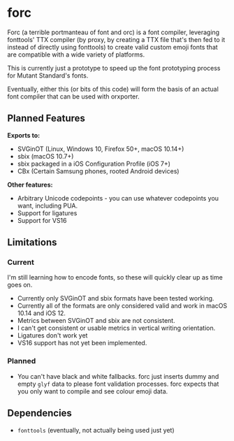 # forc

Forc (a terrible portmanteau of font and orc) is a font compiler, leveraging fonttools' TTX compiler (by proxy, by creating a TTX file that's then fed to it instead of directly using fonttools) to create valid custom emoji fonts that are compatible with a wide variety of platforms.

This is currently just a prototype to speed up the font prototyping process for Mutant Standard's fonts.

Eventually, either this (or bits of this code) will form the basis of an actual font compiler that can be used with orxporter.

## Planned Features

**Exports to:**

- SVGinOT (Linux, Windows 10, Firefox 50+, macOS 10.14+)
- sbix (macOS 10.7+)
- sbix packaged in a iOS Configuration Profile (iOS 7+)
- CBx (Certain Samsung phones, rooted Android devices)


**Other features:**

- Arbitrary Unicode codepoints - you can use whatever codepoints you want, including PUA.
- Support for ligatures
- Support for VS16


## Limitations


### Current

I'm still learning how to encode fonts, so these will quickly clear up as time goes on.

- Currently only SVGinOT and sbix formats have been tested working.
- Currently all of the formats are only considered valid and work in macOS 10.14 and iOS 12.
- Metrics between SVGinOT and sbix are not consistent.
- I can't get consistent or usable metrics in vertical writing orientation.
- Ligatures don't work yet
- VS16 support has not yet been implemented.


### Planned

- You can't have black and white fallbacks. forc just inserts dummy and empty `glyf` data to please font validation processes. forc expects that you only want to compile and see colour emoji data.


## Dependencies

- `fonttools` (eventually, not actually being used just yet)
